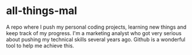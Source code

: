 # all-things-mal

A repo where I push my personal coding projects, learning new things and keep track of my progress. I'm a marketing analyst who got very serious about pushing my technical skills several years ago. Github is a wonderful tool to help me achieve this. 
